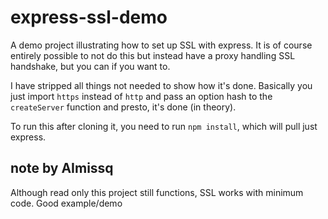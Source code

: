 express-ssl-demo
================

A demo project illustrating how to set up SSL with express. It is of course
entirely possible to not do this but instead have a proxy handling SSL
handshake, but you can if you want to.

I have stripped all things not needed to show how it's done. Basically you just
import `https` instead of `http` and pass an option hash to the `createServer`
function and presto, it's done (in theory).

To run this after cloning it, you need to run `npm install`, which will pull
just express.

note by AImissq
----------------
Although read only this project still functions, SSL works with minimum code. Good example/demo
